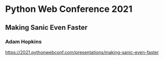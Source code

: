 # Python Web Conference 2021

## Making Sanic Even Faster

### Adam Hopkins 

https://2021.pythonwebconf.com/presentations/making-sanic-even-faster
